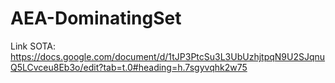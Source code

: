 # AEA-DominatingSet

Link SOTA: https://docs.google.com/document/d/1tJP3PtcSu3L3UbUzhjtpqN9U2SJqnuQ5LCvceu8Eb3o/edit?tab=t.0#heading=h.7sgyvqhk2w75
